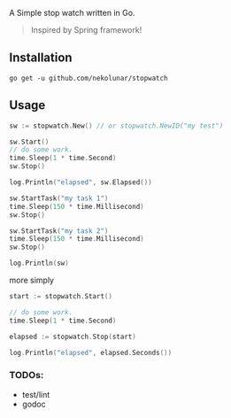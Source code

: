 A Simple stop watch written in Go.

> Inspired by Spring framework!

## Installation

    go get -u github.com/nekolunar/stopwatch

## Usage

```go
sw := stopwatch.New() // or stopwatch.NewID("my test")

sw.Start()
// do some work.
time.Sleep(1 * time.Second)
sw.Stop()

log.Println("elapsed", sw.Elapsed())

sw.StartTask("my task 1")
time.Sleep(150 * time.Millisecond)
sw.Stop()

sw.StartTask("my task 2")
time.Sleep(150 * time.Millisecond)
sw.Stop()

log.Println(sw)
```

more simply

```go
start := stopwatch.Start()

// do some work.
time.Sleep(1 * time.Second)

elapsed := stopwatch.Stop(start)

log.Println("elapsed", elapsed.Seconds())
```

### TODOs:

- test/lint
- godoc
